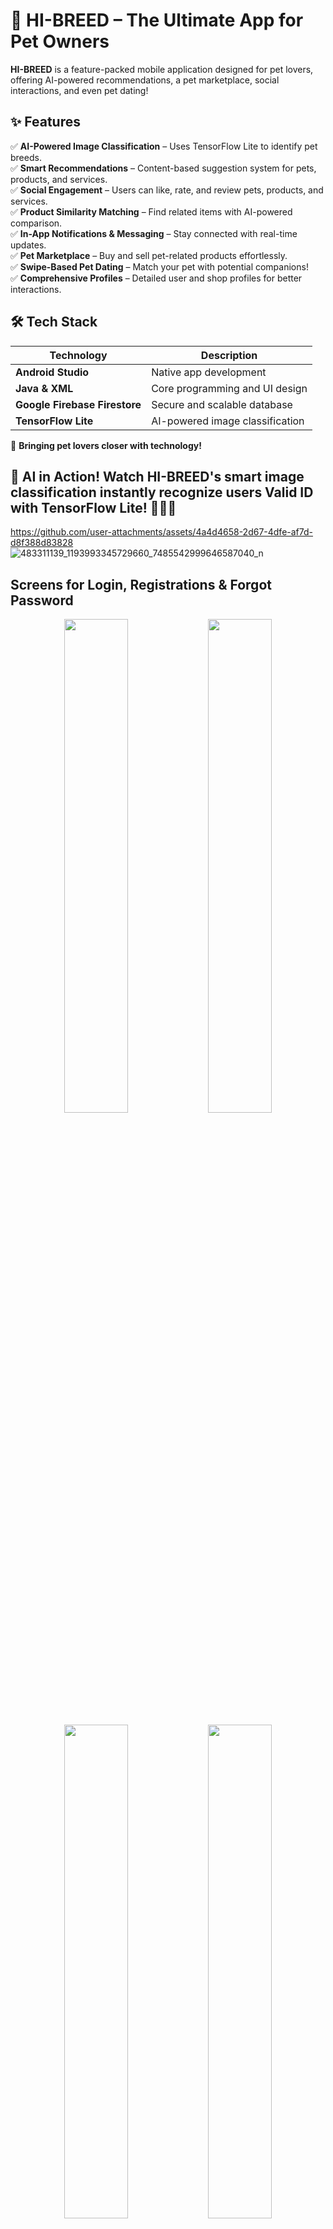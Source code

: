 # 🐾 HI-BREED – The Ultimate App for Pet Owners  

**HI-BREED** is a feature-packed mobile application designed for pet lovers, offering AI-powered recommendations, a pet marketplace, social interactions, and even pet dating!  

## ✨ Features  
✅ **AI-Powered Image Classification** – Uses TensorFlow Lite to identify pet breeds.  
✅ **Smart Recommendations** – Content-based suggestion system for pets, products, and services.  
✅ **Social Engagement** – Users can like, rate, and review pets, products, and services.  
✅ **Product Similarity Matching** – Find related items with AI-powered comparison.  
✅ **In-App Notifications & Messaging** – Stay connected with real-time updates.  
✅ **Pet Marketplace** – Buy and sell pet-related products effortlessly.  
✅ **Swipe-Based Pet Dating** – Match your pet with potential companions!  
✅ **Comprehensive Profiles** – Detailed user and shop profiles for better interactions.  

## 🛠 Tech Stack  

| Technology               | Description                          |
|--------------------------|--------------------------------------|
| **Android Studio**       | Native app development              |
| **Java & XML**           | Core programming and UI design      |
| **Google Firebase Firestore** | Secure and scalable database     |
| **TensorFlow Lite**      | AI-powered image classification     |


🚀 **Bringing pet lovers closer with technology!**  

## 🚀 AI in Action! Watch HI-BREED's smart image classification instantly recognize users Valid ID with TensorFlow Lite! 🐶🐱✨
https://github.com/user-attachments/assets/4a4d4658-2d67-4dfe-af7d-d8f388d83828
![483311139_1193993345729660_7485542999646587040_n](https://github.com/user-attachments/assets/9c2aec21-aaf2-4b03-8e2c-9394bd1947c0)

## Screens for Login, Registrations & Forgot Password

<p align="center">
  <img src="https://github.com/user-attachments/assets/4a5e7d46-890c-443d-ab2b-e51ab73ff834" width="45%" />
  <img src="https://github.com/user-attachments/assets/408e58a0-c567-44f5-b1f6-d03ff9d47392" width="45%" />
</p>
<p align="center">
  <img src="https://github.com/user-attachments/assets/73e7aecb-de05-4c72-a089-0a4a4705f56c" width="45%" />
  <img src="https://github.com/user-attachments/assets/425e879e-d823-497f-8110-33fa3ed6c16f" width="45%" />
</p>
<p align="center">
  <img src="https://github.com/user-attachments/assets/7d60a268-9916-41a7-8481-c69680a385c2" width="45%" />
  <img src="https://github.com/user-attachments/assets/edd0304c-3afc-4981-8917-5696adf23673" width="45%" />
</p>

## Navigation Screens & Edit Profile Info and Settings

<p align="center">
  <img src="https://github.com/user-attachments/assets/3dd6d8ce-dee9-4720-9d95-0b215b9082db" width="45%" />
  <img src="https://github.com/user-attachments/assets/dd23cc42-141c-455f-99dc-2e1fe7e27c2b" width="45%" />
</p>
<p align="center">
  <img src="https://github.com/user-attachments/assets/6fa6b367-5bfa-4ff8-9fed-93c106236cd7" width="45%" />
  <img src="https://github.com/user-attachments/assets/b9b09f42-59e4-413d-9185-9882a02d94a7" width="45%" />
</p>
<p align="center">
  <img src="https://github.com/user-attachments/assets/939b4ddc-1c6b-4558-a976-958b1c4fa966" width="45%" />
  <img src="https://github.com/user-attachments/assets/ce7fb870-c19c-40a5-aab0-c6fbe8724e6a" width="45%" />
</p>

## Ask a Professional (Veterinarian)

Users can post questions and seek advice about their dog's health concerns or prescriptions.

<p align="center">
  <img src="https://github.com/user-attachments/assets/9309c2f0-1cd1-4422-889c-2f91b3c42076" width="45%" />
  <img src="https://github.com/user-attachments/assets/b8b58d2b-2084-4df1-ae52-ac001d5604f7" width="45%" />
</p>

## Marketplace for Pets, Medicine, Accessories, Mating & Clinic Services

<p align="center">
  <img src="https://github.com/user-attachments/assets/4fad956b-ffa8-4099-9ef3-bde5d3657afb" width="45%" />
  <img src="https://github.com/user-attachments/assets/c08e707f-8b61-468f-88d9-ed228ff725a9" width="45%" />
</p>
<p align="center">
  <img src="https://github.com/user-attachments/assets/856e08cf-fa36-4550-a660-4bf13294a80f" width="45%" />
  <img src="https://github.com/user-attachments/assets/ed421ad1-d285-498b-9a12-e5a5921a7254" width="45%" />
</p>
<p align="center">
  <img src="https://github.com/user-attachments/assets/7bf14483-7d44-4b71-a080-d15879d396e9" width="45%" />
</p>

## Product, Service, or Pet Sale Screen

<p align="center">
  <img src="https://github.com/user-attachments/assets/557a31f9-1cad-4d23-ac26-3c8ccda24fb7" width="45%" />
  <img src="https://github.com/user-attachments/assets/e18527ea-b845-46ff-8c0a-8ae1adc3f048" width="45%" />
</p>
<p align="center">
  <img src="https://github.com/user-attachments/assets/87aafeae-ac51-48ad-85b3-a6add070027a" width="45%" />
</p>

## User Profiles, Shop & Orders/Appointment Screens

<p align="center">
  <img src="https://github.com/user-attachments/assets/1bf8b5f0-f860-44ce-88f2-ff1204b67ad0" width="45%" />
  <img src="https://github.com/user-attachments/assets/542ee760-d3c4-42a4-b688-4bc1ffa96d5c" width="45%" />
</p>
<p align="center">
  <img src="https://github.com/user-attachments/assets/59c55c73-6d2e-4319-a326-36cb2d088470" width="45%" />
  <img src="https://github.com/user-attachments/assets/64362cb2-12e2-4f80-8f37-773c7ef6156f" width="45%" />
</p>

## Date Finder & Messaging 

Date Finder and Messaging unlock after both pet parents match by liking or swiping right on each other’s dog.

<p align="center">
  <img src="https://github.com/user-attachments/assets/089acc9d-4827-46cc-8c22-9246e7ea77df" width="45%" />
  <img src="https://github.com/user-attachments/assets/068b8c95-2e49-48c9-80f7-24cbc6e1024d" width="45%" />
</p>

## Shooter Service Recommendations (For Mating) Based on Reviews & Booking Success Rate

<p align="center">
  <img src="https://github.com/user-attachments/assets/bbf578df-8f6e-492d-aa5e-705703f6105f" width="45%" />
  <img src="https://github.com/user-attachments/assets/d943601e-5bce-438a-80c7-728023c7cf61" width="45%" />
</p>
<p align="center">
  <img src="https://github.com/user-attachments/assets/601565ee-e236-457a-94db-9fafabf34eb5" width="45%" />
  <img src="https://github.com/user-attachments/assets/b4c69138-97df-4e04-a1bb-cfd4b4722abf" width="45%" />
</p>

## 🚀 How to Run This Project  

Follow these simple steps to get HI-BREED up and running on your device:  

1. **Clone the Repository**  
   ```sh
   git clone https://github.com/kinloveko/hiBreed_android.git

2. Open in Android Studio

3. Launch Android Studio
Click on "Open" and select the cloned project folder
Run the App

4. Connect a physical device or start an emulator
Click "Run" ▶️ or press Shift + F10

That's it! 🎉 the HI-BREED app is now up and running. 🐾✨








